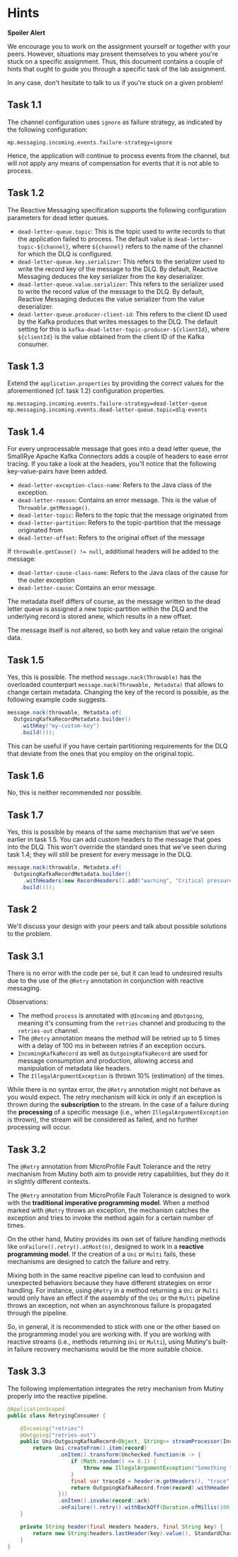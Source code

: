 # Hints

**Spoiler Alert**

We encourage you to work on the assignment yourself or together with your peers. However, situations may present themselves to you where you're stuck on a specific assignment. Thus, this document contains a couple of hints that ought to guide you through a specific task of the lab assignment.

In any case, don't hesitate to talk to us if you're stuck on a given problem!

## Task 1.1

The channel configuration uses `ignore` as failure strategy, as indicated by the following configuration:

```properties
mp.messaging.incoming.events.failure-strategy=ignore
```

Hence, the application will continue to process events from the channel, but will not apply any means of compensation for events that it is not able to process.

## Task 1.2

The Reactive Messaging specification supports the following configuration parameters for dead letter queues.

* `dead-letter-queue.topic`: This is the topic used to write records to that the application failed to process. The default value is `dead-letter-topic-${channel}`, where `${channel}` refers to the name of the channel for which the DLQ is configured.
* `dead-letter-queue.key.serializer`: This refers to the serializer used to write the record key of the message to the DLQ. By default, Reactive Messaging deduces the key serializer from the key deserializer.
* `dead-letter-queue.value.serializer`: This refers to the serializer used to write the record value of the message to the DLQ. By default, Reactive Messaging deduces the value serializer from the value deserializer.
* `dead-letter-queue.producer-client-id`: This refers to the client ID used by the Kafka produces that writes messages to the DLQ. The default setting for this is `kafka-dead-letter-topic-producer-${clientId}`, where `${clientId}` is the value obtained from the client ID of the Kafka consumer.

## Task 1.3

Extend the `application.properties` by providing the correct values for the aforementioned (cf. task 1.2) configuration properties.

```properties
mp.messaging.incoming.events.failure-strategy=dead-letter-queue
mp.messaging.incoming.events.dead-letter-queue.topic=dlq-events
```

## Task 1.4

For every unprocessable message that goes into a dead letter queue, the SmallRye Apache Kafka Connectors adds a couple of headers to ease error tracing. If you take a look at the headers, you'll notice that the following key-value-pairs have been added.

* `dead-letter-exception-class-name`: Refers to the Java class of the exception.
* `dead-letter-reason`: Contains an error message. This is the value of `Throwable.getMessage()`.
* `dead-letter-topic`: Refers to the topic that the message originated from
* `dead-letter-partition`: Refers to the topic-partition that the message originated from
* `dead-letter-offset`: Refers to the original offset of the message

If `throwable.getCause() != null`, additional headers will be added to the message:

* `dead-letter-cause-class-name`: Refers to the Java class of the cause for the outer exception
* `dead-letter-cause`: Contains an error message.

The metadata itself differs of course, as the message written to the dead letter queue is assigned a new topic-partition within the DLQ and the underlying record is stored anew, which results in a new offset.

The message itself is not altered, so both key and value retain the original data.

## Task 1.5

Yes, this is possible. The method `message.nack(Throwable)` has the overloaded counterpart `message.nack(Throwable, Metadata)` that allows to change certain metadata. Changing the key of the record is possible, as the following example code suggests.

```java
message.nack(throwable, Metadata.of(
  OutgoingKafkaRecordMetadata.builder()
    .withKey("my-custom-key")
    .build()));
```

This can be useful if you have certain partitioning requirements for the DLQ that deviate from the ones that you employ on the original topic.

## Task 1.6

No, this is neither recommended nor possible.

## Task 1.7

Yes, this is possible by means of the same mechanism that we've seen earlier in task 1.5. You can add custom headers to the message that goes into the DLQ. This won't override the standard ones that we've seen during task 1.4; they will still be present for every message in the DLQ.

```java
message.nack(throwable, Metadata.of(
  OutgoingKafkaRecordMetadata.builder()
     .withHeaders(new RecordHeaders().add("warning", "Critical pressure loss!".getBytes(StandardCharsets.UTF_8)))
    .build()));
```

## Task 2

We'll discuss your design with your peers and talk about possible solutions to the problem.

## Task 3.1

There is no error with the code per se, but it can lead to undesired results due to the use of the `@Retry` annotation in conjunction with reactive messaging.

Observations:

* The method `process` is annotated with `@Incoming` and `@Outgoing`, meaning it's consuming from the `retries` channel and producing to the `retries-out` channel.
* The `@Retry` annotation means the method will be retried up to 5 times with a delay of 100 ms in between retries if an exception occurs.
* `IncomingKafkaRecord` as well as `OutgoingKafkaRecord` are used for message consumption and production, allowing access and manipulation of metadata like headers.
* The `IllegalArgumentException` is thrown 10% (estimation) of the times.

While there is no syntax error, the `@Retry` annotation might not behave as you would expect. The retry mechanism will kick in only if an exception is thrown during the **subscription** to the stream. In the case of a failure during the **processing** of a specific message (i.e., when `IllegalArgumentException` is thrown), the stream will be considered as failed, and no further processing will occur.

## Task 3.2

The `@Retry` annotation from MicroProfile Fault Tolerance and the retry mechanism from Mutiny both aim to provide retry capabilities, but they do it in slightly different contexts.

The `@Retry` annotation from MicroProfile Fault Tolerance is designed to work with the **traditional imperative programming model**. When a method marked with `@Retry` throws an exception, the mechanism catches the exception and tries to invoke the method again for a certain number of times.

On the other hand, Mutiny provides its own set of failure handling methods like `onFailure().retry().atMost(n)`, designed to work in a **reactive programming model**. If the creation of a `Uni` or `Multi` fails, these mechanisms are designed to catch the failure and retry.

Mixing both in the same reactive pipeline can lead to confusion and unexpected behaviors because they have different strategies on error handling. For instance, using `@Retry` in a method returning a `Uni` or `Multi` would only have an effect if the assembly of the `Uni` or the `Multi` pipeline throws an exception, not when an asynchronous failure is propagated through the pipeline.

So, in general, it is recommended to stick with one or the other based on the programming model you are working with. If you are working with reactive streams (i.e., methods returning `Uni` or `Multi`), using Mutiny's built-in failure recovery mechanisms would be the more suitable choice.

## Task 3.3

The following implementation integrates the retry mechanism from Mutiny properly into the reactive pipeline.

```java
@ApplicationScoped
public class RetryingConsumer {

    @Incoming("retries")
    @Outgoing("retries-out")
    public Uni<OutgoingKafkaRecord<Object, String>> streamProcessor(IncomingKafkaRecord<Object, String> record) {
        return Uni.createFrom().item(record)
                .onItem().transform(Unchecked.function(m -> {
                    if (Math.random() <= 0.1) {
                        throw new IllegalArgumentException("Something terrible just happened");
                    }
                    final var traceId = header(m.getHeaders(), "trace");
                    return OutgoingKafkaRecord.from(record).withHeader("trace", traceId);
                }))
                .onItem().invoke(record::ack)
                .onFailure().retry().withBackOff(Duration.ofMillis(100)).atMost(5);
    }

    private String header(final Headers headers, final String key) {
        return new String(headers.lastHeader(key).value(), StandardCharsets.UTF_8);
    }
}
```
